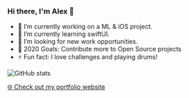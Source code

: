 ### Hi there, I'm Alex 👋

- 🔭 I’m currently working on a ML & iOS project.
- 🌱 I’m currently learning swiftUI.
- 👯 I’m looking for new work opportunities.
- 🥅 2020 Goals: Contribute more to Open Source projects
- ⚡ Fun fact: I love challenges and playing drums!


![GitHub stats](https://github-readme-stats.vercel.app/api?username=alexookah&show_icons=true&hide_border=true&count_private=true)


<p><a href="https://alexlykesas.com" target="_blank">🌐 Check out my portfolio website</a></p>


[linkedin]: https://linkedin.com/in/alexlykesas
